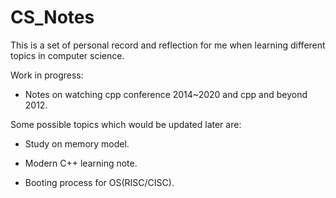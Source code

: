 # CS_Notes

This is a set of personal record and reflection for me when learning different topics in computer science.

Work in progress:
- Notes on watching cpp conference 2014~2020 and cpp and beyond 2012.

Some possible topics which would be updated later are:

- Study on memory model.

- Modern C++ learning note.

- Booting process for OS(RISC/CISC).


